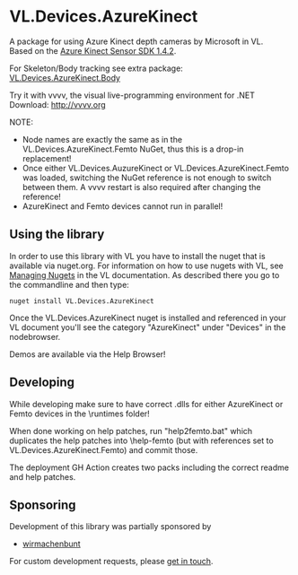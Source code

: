 # VL.Devices.AzureKinect
A package for using Azure Kinect depth cameras by Microsoft in VL.  
Based on the [Azure Kinect Sensor SDK 1.4.2](https://github.com/microsoft/Azure-Kinect-Sensor-SDK).

For Skeleton/Body tracking see extra package: [VL.Devices.AzureKinect.Body](https://www.nuget.org/packages/VL.Devices.AzureKinect.Body)

Try it with vvvv, the visual live-programming environment for .NET  
Download: http://vvvv.org

NOTE: 
- Node names are exactly the same as in the VL.Devices.AzureKinect.Femto NuGet, thus this is a drop-in replacement! 
- Once either VL.Devices.AuzureKinect or VL.Devices.AzureKinect.Femto was loaded, switching the NuGet reference is not enough to switch between them. A vvvv restart is also required after changing the reference!
- AzureKinect and Femto devices cannot run in parallel!

## Using the library
In order to use this library with VL you have to install the nuget that is available via nuget.org. For information on how to use nugets with VL, see [Managing Nugets](https://thegraybook.vvvv.org/reference/libraries/dependencies.html#manage-nugets) in the VL documentation. As described there you go to the commandline and then type:

    nuget install VL.Devices.AzureKinect

Once the VL.Devices.AzureKinect nuget is installed and referenced in your VL document you'll see the category "AzureKinect" under "Devices" in the nodebrowser. 

Demos are available via the Help Browser!

## Developing 
While developing make sure to have correct .dlls for either AzureKinect or Femto devices in the \runtimes folder!

When done working on help patches, run "help2femto.bat" which duplicates the help patches into \help-femto (but with references set to VL.Devices.AzureKinect.Femto) and commit those. 

The deployment GH Action creates two packs including the correct readme and help patches.

## Sponsoring
Development of this library was partially sponsored by
- [wirmachenbunt](https://wirmachenbunt.de)

For custom development requests, please [get in touch](mailto:devvvvs@vvvv.org).